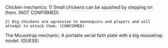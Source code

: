 Chicken mechanics: 
	1) Small chickens can be squished by stepping on them. (NOT CONFIRMED)
	
	2) Big chickens are agressive to mannequins and players and will attempt to attack them. (CONFIRMED)

The Mousetrap mechanic: 
    A portable aerial faith plate with a big mousetrap model. (GUESS)
